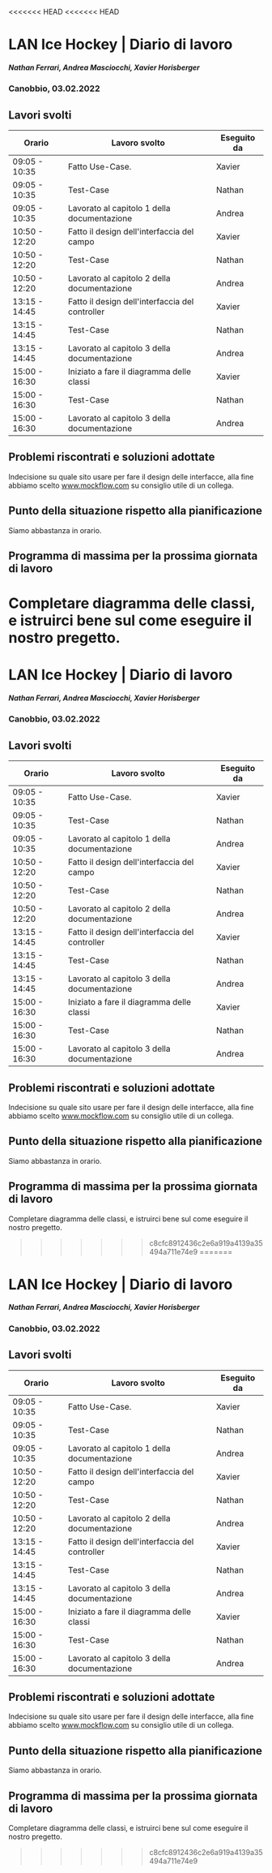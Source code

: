 <<<<<<< HEAD
<<<<<<< HEAD
# LAN Ice Hockey | Diario di lavoro
##### Nathan Ferrari, Andrea Masciocchi, Xavier Horisberger
### Canobbio, 03.02.2022

## Lavori svolti

| Orario | Lavoro svolto | Eseguito da |
|-|-|-|
| 09:05 - 10:35 | Fatto Use-Case. | Xavier |
| 09:05 - 10:35 | Test-Case | Nathan |
| 09:05 - 10:35 | Lavorato al capitolo 1 della documentazione | Andrea |
| 10:50 - 12:20 | Fatto il design dell'interfaccia del campo | Xavier |
| 10:50 - 12:20 | Test-Case | Nathan |
| 10:50 - 12:20 | Lavorato al capitolo 2 della documentazione | Andrea |
| 13:15 - 14:45 | Fatto il design dell'interfaccia del controller | Xavier |
| 13:15 - 14:45 | Test-Case | Nathan |
| 13:15 - 14:45 | Lavorato al capitolo 3 della documentazione | Andrea |
| 15:00 - 16:30 | Iniziato a fare il diagramma delle classi | Xavier |
| 15:00 - 16:30 | Test-Case | Nathan |
| 15:00 - 16:30 | Lavorato al capitolo 3 della documentazione | Andrea |

##  Problemi riscontrati e soluzioni adottate
Indecisione su quale sito usare per fare il design delle interfacce, alla fine abbiamo scelto www.mockflow.com su consiglio utile di un collega.

##  Punto della situazione rispetto alla pianificazione
Siamo abbastanza in orario.

## Programma di massima per la prossima giornata di lavoro
Completare diagramma delle classi, e istruirci bene sul come eseguire il nostro pregetto.
=======
# LAN Ice Hockey | Diario di lavoro
##### Nathan Ferrari, Andrea Masciocchi, Xavier Horisberger
### Canobbio, 03.02.2022

## Lavori svolti

| Orario | Lavoro svolto | Eseguito da |
|-|-|-|
| 09:05 - 10:35 | Fatto Use-Case. | Xavier |
| 09:05 - 10:35 | Test-Case | Nathan |
| 09:05 - 10:35 | Lavorato al capitolo 1 della documentazione | Andrea |
| 10:50 - 12:20 | Fatto il design dell'interfaccia del campo | Xavier |
| 10:50 - 12:20 | Test-Case | Nathan |
| 10:50 - 12:20 | Lavorato al capitolo 2 della documentazione | Andrea |
| 13:15 - 14:45 | Fatto il design dell'interfaccia del controller | Xavier |
| 13:15 - 14:45 | Test-Case | Nathan |
| 13:15 - 14:45 | Lavorato al capitolo 3 della documentazione | Andrea |
| 15:00 - 16:30 | Iniziato a fare il diagramma delle classi | Xavier |
| 15:00 - 16:30 | Test-Case | Nathan |
| 15:00 - 16:30 | Lavorato al capitolo 3 della documentazione | Andrea |

##  Problemi riscontrati e soluzioni adottate
Indecisione su quale sito usare per fare il design delle interfacce, alla fine abbiamo scelto www.mockflow.com su consiglio utile di un collega.

##  Punto della situazione rispetto alla pianificazione
Siamo abbastanza in orario.

## Programma di massima per la prossima giornata di lavoro
Completare diagramma delle classi, e istruirci bene sul come eseguire il nostro pregetto.
>>>>>>> c8cfc8912436c2e6a919a4139a35494a711e74e9
=======
# LAN Ice Hockey | Diario di lavoro
##### Nathan Ferrari, Andrea Masciocchi, Xavier Horisberger
### Canobbio, 03.02.2022

## Lavori svolti

| Orario | Lavoro svolto | Eseguito da |
|-|-|-|
| 09:05 - 10:35 | Fatto Use-Case. | Xavier |
| 09:05 - 10:35 | Test-Case | Nathan |
| 09:05 - 10:35 | Lavorato al capitolo 1 della documentazione | Andrea |
| 10:50 - 12:20 | Fatto il design dell'interfaccia del campo | Xavier |
| 10:50 - 12:20 | Test-Case | Nathan |
| 10:50 - 12:20 | Lavorato al capitolo 2 della documentazione | Andrea |
| 13:15 - 14:45 | Fatto il design dell'interfaccia del controller | Xavier |
| 13:15 - 14:45 | Test-Case | Nathan |
| 13:15 - 14:45 | Lavorato al capitolo 3 della documentazione | Andrea |
| 15:00 - 16:30 | Iniziato a fare il diagramma delle classi | Xavier |
| 15:00 - 16:30 | Test-Case | Nathan |
| 15:00 - 16:30 | Lavorato al capitolo 3 della documentazione | Andrea |

##  Problemi riscontrati e soluzioni adottate
Indecisione su quale sito usare per fare il design delle interfacce, alla fine abbiamo scelto www.mockflow.com su consiglio utile di un collega.

##  Punto della situazione rispetto alla pianificazione
Siamo abbastanza in orario.

## Programma di massima per la prossima giornata di lavoro
Completare diagramma delle classi, e istruirci bene sul come eseguire il nostro pregetto.
>>>>>>> c8cfc8912436c2e6a919a4139a35494a711e74e9
